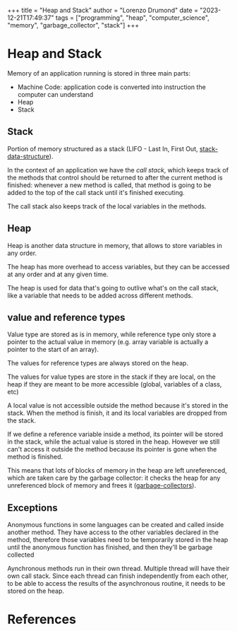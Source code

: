 +++
title = "Heap and Stack"
author = "Lorenzo Drumond"
date = "2023-12-21T17:49:37"
tags = ["programming",  "heap",  "computer_science",  "memory",  "garbage_collector",  "stack"]
+++


# Heap and Stack
Memory of an application running is stored in three main parts:
- Machine Code: application code is converted into instruction the computer can understand
- Heap
- Stack

## Stack
Portion of memory structured as a stack (LIFO - Last In, First Out, [stack-data-structure](/wiki/stack-data-structure/)).

In the context of an application we have the _call stack_, which keeps track of the methods
that control should be returned to after the current method is finished: whenever a new method
is called, that method is going to be added to the top of the call stack until it's finished
executing.

The call stack also keeps track of the local variables in the methods.

## Heap
Heap is another data structure in memory, that allows to store variables in any order.

The heap has more overhead to access variables, but they can be accessed at any order
and at any given time.

The heap is used for data that's going to outlive what's on the call stack, like
a variable that needs to be added across different methods.


## value and reference types
Value type are stored as is in memory, while reference type only store a pointer
to the actual value in memory (e.g. array variable is actually a pointer to
the start of an array).

The values for reference types are always stored on the heap.

The values for value types are store in the stack if they are local, on the
heap if they are meant to be more accessible (global, variables of a class, etc)


A local value is not accessible outside the method because it's stored in the stack.
When the method is finish, it and its local variables are dropped from the stack.

If we define a reference variable inside a method, its pointer will be stored
in the stack, while the actual value is stored in the heap. However we
still can't access it outside the method because its pointer is gone
when the method is finished.

This means that lots of blocks of memory in the heap are left unreferenced,
which are taken care by the garbage collector: it checks the heap for any unreferenced
block of memory and frees it ([garbage-collectors](/wiki/garbage-collectors/)).

## Exceptions
Anonymous functions in some languages can be created and called inside another method.
They have access to the other variables declared in the method, therefore those
variables need to be temporarily stored in the heap until the anonymous function
has finished, and then they'll be garbage collected

Aynchronous methods run in their own thread. Multiple thread will have their own
call stack. Since each thread can finish independently from each other, to be
able to access the results of the asynchronous routine, it needs to be stored
on the heap.

# References
